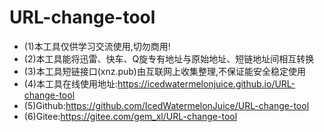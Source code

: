 # URL-change-tool
* (1)本工具仅供学习交流使用,切勿商用!
* (2)本工具能将迅雷、快车、Q旋专有地址与原始地址、短链地址间相互转换
* (3)本工具短链接口(xnz.pub)由互联网上收集整理,不保证能安全稳定使用
* (4)本工具在线使用地址:https://icedwatermelonjuice.github.io/URL-change-tool
* (5)Github:https://github.com/IcedWatermelonJuice/URL-change-tool
* (6)Gitee:https://gitee.com/gem_xl/URL-change-tool
